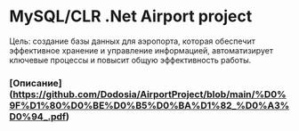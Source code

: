 # MySQL/CLR .Net Airport project
Цель:  создание базы данных для 
аэропорта, которая обеспечит эффективное хранение и управление 
информацией, автоматизирует ключевые процессы и повысит общую 
эффективность работы.
### [Описание] (https://github.com/Dodosia/AirportProject/blob/main/%D0%9F%D1%80%D0%BE%D0%B5%D0%BA%D1%82_%D0%A3%D0%94_.pdf)
